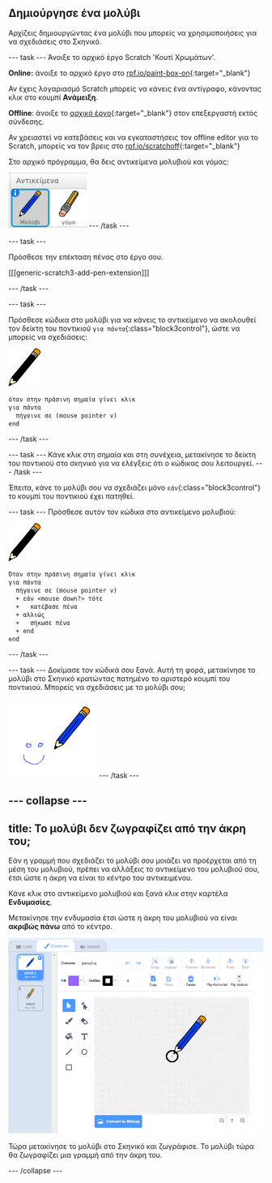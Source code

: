## Δημιούργησε ένα μολύβι

Αρχίζεις δημιουργώντας ένα μολύβι που μπορείς να χρησιμοποιήσεις για να σχεδιάσεις στο Σκηνικό.

\--- task \--- Άνοιξε το αρχικό έργο Scratch 'Κουτί Χρωμάτων'.

**Online:** άνοιξε το αρχικό έργο στο [rpf.io/paint-box-on](http://rpf.io/paint-box-on){:target="_blank"}

Αν έχεις λογαριασμό Scratch μπορείς να κάνεις ένα αντίγραφο, κάνοντας κλικ στο κουμπί **Ανάμειξη**.

**Offline**: άνοιξε το [αρχικό έργο](http://rpf.io/p/en/paint-box-go){:target="_blank"} στον επεξεργαστή εκτός σύνδεσης.

Αν χρειαστεί να κατεβάσεις και να εγκαταστήσεις τον offline editor για το Scratch, μπορείς να τον βρεις στο [rpf.io/scratchoff](http://rpf.io/scratchoff){:target="_blank"}

Στο αρχικό πρόγραμμα, θα δεις αντικείμενα μολυβιού και γόμας:

![screenshot (στιγμιότυπο οθόνης)](images/paint-starter.png) \--- /task \---

\--- task \---

Πρόσθεσε την επέκταση πένας στο έργο σου.

[[[generic-scratch3-add-pen-extension]]]

\--- /task \---

\--- task \---

Πρόσθεσε κώδικα στο μολύβι για να κάνεις το αντικείμενο να ακολουθεί τον δείκτη του ποντικιού `για πάντα`{:class="block3control"}, ώστε να μπορείς να σχεδιάσεις:

![μολύβι](images/pencil.png)

```blocks3
όταν στην πράσινη σημαία γίνει κλικ
για πάντα 
  πήγαινε σε (mouse pointer v)
end
```

\--- /task \---

\--- task \--- Κάνε κλικ στη σημαία και στη συνέχεια, μετακίνησε το δείκτη του ποντικιού στο σκηνικό για να ελέγξεις ότι ο κώδικας σου λειτουργεί. \--- /task \---

Έπειτα, κάνε το μολύβι σου να σχεδιάζει μόνο `εάν`{:class="block3control"} το κουμπί του ποντικιού έχει πατηθεί.

\--- task \--- Πρόσθεσε αυτόν τον κώδικα στο αντικείμενο μολυβιού:

![μολύβι](images/pencil.png)

```blocks3
Όταν στην πράσινη σημαία γίνει κλικ
για πάντα 
  πήγαινε σε (mouse pointer v)
  + εάν <mouse down?> τότε 
  +   κατέβασε πένα
  + αλλιώς 
  +   σήκωσε πένα
  + end
end
```

\--- /task \---

\--- task \--- Δοκίμασε τον κώδικά σου ξανά. Αυτή τη φορά, μετακίνησε το μολύβι στο Σκηνικό κρατώντας πατημένο το αριστερό κουμπί του ποντικιού. Μπορείς να σχεδιάσεις με το μολύβι σου;

![στιγμιότυπο οθόνης](images/paint-draw.png) \--- /task \---

## \--- collapse \---

## title: Το μολύβι δεν ζωγραφίζει από την άκρη του;

Εάν η γραμμή που σχεδιάζει το μολύβι σου μοιάζει να προέρχεται από τη μέση του μολυβιού, πρέπει να αλλάξεις το αντικείμενο του μολυβιού σου, έτσι ώστε η άκρη να είναι το κέντρο του αντικειμένου.

Κάνε κλικ στο αντικείμενο μολυβιού και ξανά κλικ στην καρτέλα **Ενδυμασίες**.

Μετακίνησε την ενδυμασία έτσι ώστε η άκρη του μολυβιού να είναι **ακριβώς πάνω** από το κέντρο.

![Κέντρο ενδυμασίας](images/costume-center-annotated.png)

Τώρα μετακίνησε το μολύβι στο Σκηνικό και ζωγράφισε. Το μολύβι τώρα θα ζωγραφίζει μια γραμμή από την άκρη του.

\--- /collapse \---
